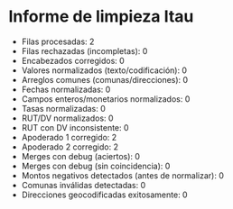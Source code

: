 # Informe de limpieza Itau
- Filas procesadas: 2
- Filas rechazadas (incompletas): 0
- Encabezados corregidos: 0
- Valores normalizados (texto/codificación): 0
- Arreglos comunes (comunas/direcciones): 0
- Fechas normalizadas: 0
- Campos enteros/monetarios normalizados: 0
- Tasas normalizadas: 0
- RUT/DV normalizados: 0
- RUT con DV inconsistente: 0
- Apoderado 1 corregido: 2
- Apoderado 2 corregido: 2
- Merges con debug (aciertos): 0
- Merges con debug (sin coincidencia): 0
- Montos negativos detectados (antes de normalizar): 0
- Comunas inválidas detectadas: 0
- Direcciones geocodificadas exitosamente: 0
